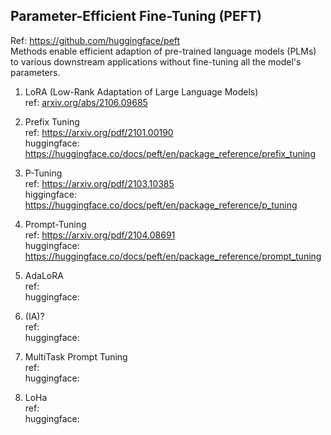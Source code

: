 

## Parameter-Efficient Fine-Tuning (PEFT)
Ref: https://github.com/huggingface/peft</br>
Methods enable efficient adaption of pre-trained language models (PLMs) to various downstream applications without fine-tuning all the model's parameters.</br>

1. LoRA (Low-Rank Adaptation of Large Language Models)</br>
   ref: [arxiv.org/abs/2106.09685](https://arxiv.org/pdf/2106.09685)</br>

2. Prefix Tuning</br>
   ref: https://arxiv.org/pdf/2101.00190</br>
   huggingface: https://huggingface.co/docs/peft/en/package_reference/prefix_tuning</br>

3. P-Tuning</br>
   ref: https://arxiv.org/pdf/2103.10385</br>
   higgingface: https://huggingface.co/docs/peft/en/package_reference/p_tuning</br>
   
4. Prompt-Tuning</br>
   ref: https://arxiv.org/pdf/2104.08691 </br>
   huggingface: https://huggingface.co/docs/peft/en/package_reference/prompt_tuning</br>

5. AdaLoRA</br>
   ref: </br>
   huggingface: </br>
   
7. (IA)?</br>
   ref: </br>
   huggingface: </br>
   
8. MultiTask Prompt Tuning</br>
   ref: </br>
   huggingface: </br>
   
9. LoHa</br>
   ref: </br>
   huggingface: </br>
   
